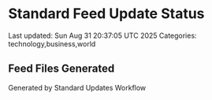 # Standard Feed Update Status
Last updated: Sun Aug 31 20:37:05 UTC 2025
Categories: technology,business,world

## Feed Files Generated

Generated by Standard Updates Workflow
